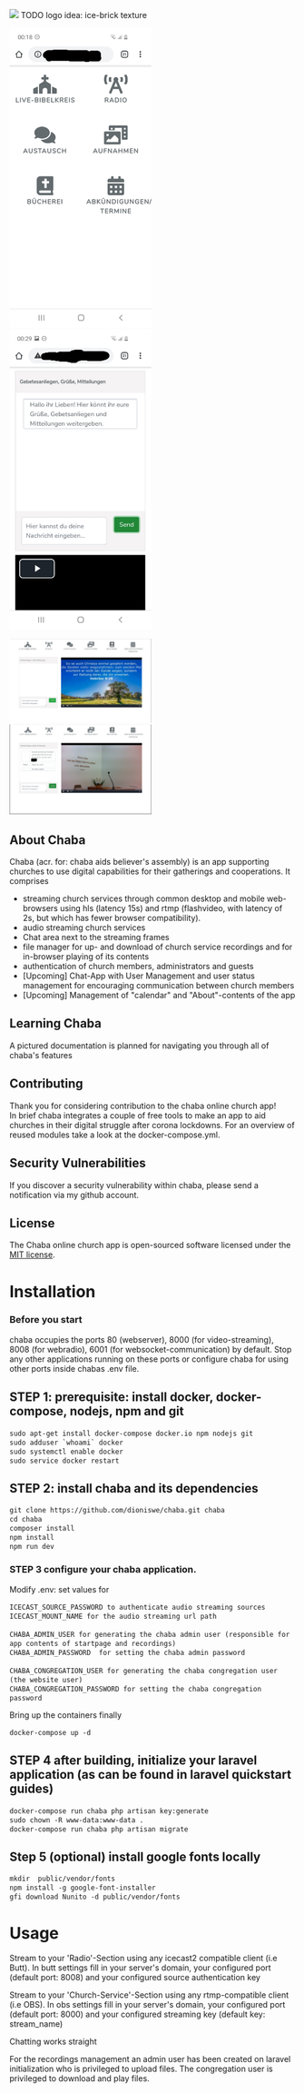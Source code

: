 <p align="left"><img src="not-found"  width="00"> TODO logo idea: ice-brick texture </p> 

<p align="center">

</p>

<img src="App-Front-Page.jpg" alt="drawing" width="250"/>&nbsp; &nbsp; &nbsp; &nbsp; &nbsp; &nbsp; <img src="App-Church-Service-Page.jpg" alt="drawing" width="250"/>   

<img src="streaming-church-service-1.png" alt="drawing" width="250"/>&nbsp; &nbsp; &nbsp; &nbsp; &nbsp; &nbsp; <img src="streaming-church-service-2.png" alt="drawing" width="250"/>   


## About Chaba

Chaba (acr. for: chaba aids believer's assembly) is an app supporting churches to use digital capabilities for 
their gatherings and cooperations.
 It comprises 

- streaming church services through common desktop and mobile web-browsers using hls (latency 15s) and 
   rtmp (flashvideo, with latency of 2s, but which has fewer browser compatibility).
- audio streaming church services 
- Chat area next to the streaming frames
- file manager for up- and download of church service recordings and for in-browser playing of its contents
- authentication of church members, administrators and guests
- [Upcoming] Chat-App with User Management and user status management for encouraging communication between church members  
- [Upcoming] Management of "calendar" and "About"-contents of the app 

## Learning Chaba
A pictured documentation is planned for navigating you through all of chaba's features 

## Contributing

Thank you for considering contribution to the chaba online church app!   
In brief chaba integrates a couple of free tools to make an app to aid churches
in their digital struggle after corona lockdowns. For an overview of reused modules take a look
at the docker-compose.yml.


## Security Vulnerabilities

If you discover a security vulnerability within chaba, please send a notification via my github account.

## License

The Chaba online church app is open-sourced software licensed under the [MIT license](https://opensource.org/licenses/MIT).


# Installation

### Before you start
chaba occupies the ports 80 (webserver), 8000 (for video-streaming), 8008 (for webradio), 6001 (for websocket-communication) 
by default. Stop any other applications running on these ports or configure chaba for using other ports inside chabas .env file.

## STEP 1: prerequisite: install docker, docker-compose, nodejs, npm and git 
    sudo apt-get install docker-compose docker.io npm nodejs git
    sudo adduser `whoami` docker
    sudo systemctl enable docker
    sudo service docker restart

## STEP 2: install chaba and its dependencies
    git clone https://github.com/dioniswe/chaba.git chaba
    cd chaba
    composer install
    npm install
    npm run dev

### STEP 3 configure your chaba application.
 
Modify .env: set values for

    ICECAST_SOURCE_PASSWORD to authenticate audio streaming sources
    ICECAST_MOUNT_NAME for the audio streaming url path

    CHABA_ADMIN_USER for generating the chaba admin user (responsible for app contents of startpage and recordings)
    CHABA_ADMIN_PASSWORD  for setting the chaba admin password

    CHABA_CONGREGATION_USER for generating the chaba congregation user (the website user)
    CHABA_CONGREGATION_PASSWORD for setting the chaba congregation password
    
Bring up the containers finally

    docker-compose up -d

## STEP 4 after building, initialize your laravel application (as can be found in laravel quickstart guides)
    docker-compose run chaba php artisan key:generate
    sudo chown -R www-data:www-data .
    docker-compose run chaba php artisan migrate

## Step 5 (optional) install google fonts locally
    mkdir  public/vendor/fonts
    npm install -g google-font-installer
    gfi download Nunito -d public/vendor/fonts


# Usage

Stream to your 'Radio'-Section using any icecast2 compatible client (i.e Butt). In butt settings fill in your server's domain,
your configured port (default port: 8008) and your configured source authentication key

Stream to your 'Church-Service'-Section using any rtmp-compatible client (i.e OBS). In obs settings fill in your server's domain, 
your configured port (default port: 8000) and your configured streaming key (default key: stream_name)

Chatting works straight

For the recordings management an admin user has been created on laravel initialization who is privileged to upload files.
The congregation user is privileged to download and play files.


  

